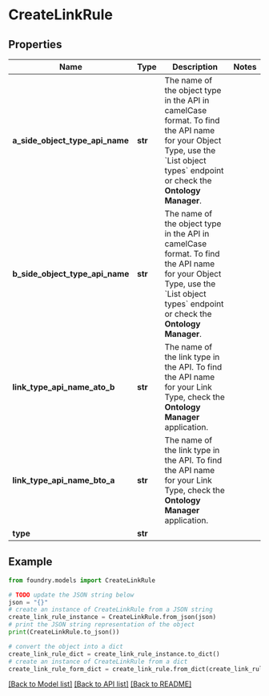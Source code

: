 # CreateLinkRule

## Properties

Name | Type | Description | Notes
------------ | ------------- | ------------- | -------------
**a_side_object_type_api_name** | **str** | The name of the object type in the API in camelCase format. To find the API name for your Object Type, use the \`List object types\` endpoint or check the **Ontology Manager**.  |
**b_side_object_type_api_name** | **str** | The name of the object type in the API in camelCase format. To find the API name for your Object Type, use the \`List object types\` endpoint or check the **Ontology Manager**.  |
**link_type_api_name_ato_b** | **str** | The name of the link type in the API. To find the API name for your Link Type, check the **Ontology Manager** application.  |
**link_type_api_name_bto_a** | **str** | The name of the link type in the API. To find the API name for your Link Type, check the **Ontology Manager** application.  |
**type** | **str** |  |

## Example

```python
from foundry.models import CreateLinkRule

# TODO update the JSON string below
json = "{}"
# create an instance of CreateLinkRule from a JSON string
create_link_rule_instance = CreateLinkRule.from_json(json)
# print the JSON string representation of the object
print(CreateLinkRule.to_json())

# convert the object into a dict
create_link_rule_dict = create_link_rule_instance.to_dict()
# create an instance of CreateLinkRule from a dict
create_link_rule_form_dict = create_link_rule.from_dict(create_link_rule_dict)
```

[\[Back to Model list\]](../README.md#documentation-for-models) [\[Back to API list\]](../README.md#documentation-for-api-endpoints) [\[Back to README\]](../README.md)
